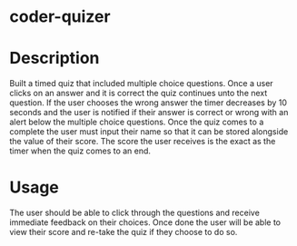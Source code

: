 # coder-quizer

# Description
  Built a timed quiz that included multiple choice questions. Once a user clicks on an answer and it is correct the quiz continues unto the next question. If the user chooses the wrong answer the timer decreases by 10 seconds and the user is notified if their answer is correct or wrong with an alert below the multiple choice questions. Once the quiz comes to a complete the user must input their name so that it can be stored alongside the value of their score. 
  The score the user receives is the exact as the timer when the quiz comes to an end.


# Usage
  The user should be able to click through the questions and receive immediate feedback on their choices. Once done the user will be able to view their score and re-take the quiz if they choose to do so.